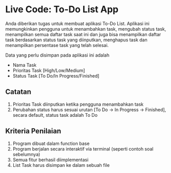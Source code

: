 # Live Code: To-Do List App

Anda diberikan tugas untuk membuat aplikasi To-Do List.
Aplikasi ini memungkinkan pengguna untuk menambahkan task, mengubah status task,
menampilkan semua daftar task saat ini dan juga bisa menampilkan daftar task berdasarkan status task yang diinputkan,
menghapus task dan menampilkan persentase task yang telah selesai.

Data yang perlu disimpan pada aplikasi ini adalah

- Nama Task
- Prioritas Task [High/Low/Medium]
- Status Task [To Do/In Progress/Finished]

## Catatan

1. Prioritas Task diinputkan ketika pengguna menambahkan task
2. Perubahan status harus sesuai urutan [To Do -> In Progress -> Finished], secara default, status task adalah To Do

## Kriteria Penilaian

1. Program dibuat dalam function base
2. Program berjalan secara interaktif via terminal (seperti contoh soal sebelumnya)
3. Semua fitur berhasil diimplementasi
4. List Task harus disimpan ke dalam sebuah file
